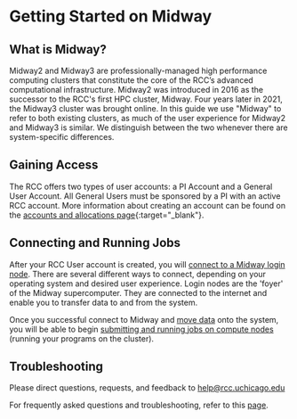 # Getting Started on Midway
<!-- From these links:
https://rcc.uchicago.edu/accounts-allocations -->

## What is Midway?
Midway2 and Midway3 are professionally-managed high performance computing clusters that constitute the core of the RCC’s advanced computational infrastructure. Midway2 was introduced in 2016 as the successor to the RCC's first HPC cluster, Midway. Four years later in 2021, the Midway3 cluster was brought online. In this guide we use "Midway" to refer to both existing clusters, as much of the user experience for Midway2 and Midway3 is similar. We distinguish between the two whenever there are system-specific differences.  

## Gaining Access
The RCC offers two types of user accounts: a PI Account and a General User Account. All General Users must be sponsored by a PI with an active RCC account. More information about creating an account can be found on the [accounts and allocations page](https://rcc.uchicago.edu/accounts-allocations){:target="_blank"}.

## Connecting and Running Jobs
After your RCC User account is created, you will [connect to a Midway login node](midway_connecting.md). There are several different ways to connect, depending on your operating system and desired user experience. Login nodes are the 'foyer' of the Midway supercomputer. They are connected to the internet and enable you to transfer data to and from the system. 

Once you successful connect to Midway and [move data](midway_data_transfer.md) onto the system, you will be able to begin [submitting and running jobs on compute nodes](midway_jobs_overview.md) (running your programs on the cluster).

## Troubleshooting

Please direct questions, requests, and feedback to help@rcc.uchicago.edu

For frequently asked questions and troubleshooting, refer to this [page](midway_troubleshooting.md).
